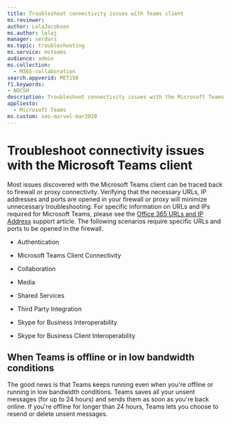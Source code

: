 ```yaml
---
title: Troubleshoot connectivity issues with Teams client
ms.reviewer: 
author: LolaJacobsen
ms.author: lolaj
manager: serdars
ms.topic: troubleshooting
ms.service: msteams
audience: admin
ms.collection: 
  - M365-collaboration
search.appverid: MET150
f1.keywords:
- NOCSH
description: Troubleshoot connectivity issues with the Microsoft Teams client, primarily caused by the firewall or proxy connection, and learn how to fix it.
appliesto: 
  - Microsoft Teams
ms.custom: seo-marvel-mar2020
---
```


Troubleshoot connectivity issues with the Microsoft Teams client
==============================================================

Most issues discovered with the Microsoft Teams client can be traced back to firewall or proxy connectivity. Verifying that the necessary URLs, IP addresses and ports are opened in your firewall or proxy will minimize unnecessary troubleshooting. For specific information on URLs and IPs required for Microsoft Teams, please see the [Office 365 URLs and IP Address](https://support.office.com/article/Office-365-URLs-and-IP-address-ranges-8548a211-3fe7-47cb-abb1-355ea5aa88a2) support article. The following scenarios require specific URLs and ports to be opened in the firewall.

- Authentication

- Microsoft Teams Client Connectivity

- Collaboration

- Media

- Shared Services

- Third Party Integration

- Skype for Business Interoperability

- Skype for Business Client Interoperability

## When Teams is offline or in low bandwidth conditions

The good news is that Teams keeps running even when you're offline or running in low bandwidth conditions. Teams saves all your unsent messages (for up to 24 hours) and sends them as soon as you're back online. If you're offline for longer than 24 hours, Teams lets you choose to resend or delete unsent messages.
